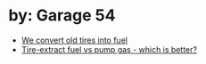 # by: Garage 54
- [We convert old tires into fuel](https://youtu.be/H0hPBCmYmNE)
- [Tire-extract fuel vs pump gas - which is better?](https://youtu.be/Oc2Cak-I96g)
